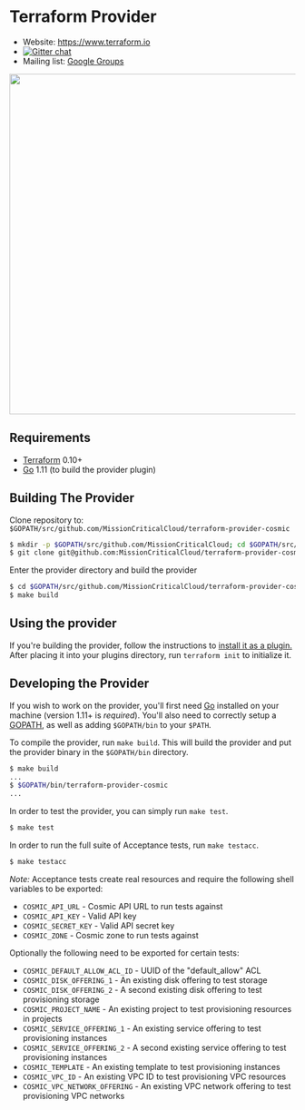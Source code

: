 Terraform Provider
==================

- Website: https://www.terraform.io
- [![Gitter chat](https://badges.gitter.im/hashicorp-terraform/Lobby.png)](https://gitter.im/hashicorp-terraform/Lobby)
- Mailing list: [Google Groups](http://groups.google.com/group/terraform-tool)

<img src="https://cdn.rawgit.com/hashicorp/terraform-website/master/content/source/assets/images/logo-hashicorp.svg" width="600px">

Requirements
------------

- [Terraform](https://www.terraform.io/downloads.html) 0.10+
- [Go](https://golang.org/doc/install) 1.11 (to build the provider plugin)

Building The Provider
---------------------

Clone repository to: `$GOPATH/src/github.com/MissionCriticalCloud/terraform-provider-cosmic`

```sh
$ mkdir -p $GOPATH/src/github.com/MissionCriticalCloud; cd $GOPATH/src/github.com/MissionCriticalCloud
$ git clone git@github.com:MissionCriticalCloud/terraform-provider-cosmic
```

Enter the provider directory and build the provider

```sh
$ cd $GOPATH/src/github.com/MissionCriticalCloud/terraform-provider-cosmic
$ make build
```

Using the provider
------------------
If you're building the provider, follow the instructions to [install it as a plugin.](https://www.terraform.io/docs/plugins/basics.html#installing-a-plugin) After placing it into your plugins directory,  run `terraform init` to initialize it.

Developing the Provider
-----------------------

If you wish to work on the provider, you'll first need [Go](http://www.golang.org) installed on your machine (version 1.11+ is *required*). You'll also need to correctly setup a [GOPATH](http://golang.org/doc/code.html#GOPATH), as well as adding `$GOPATH/bin` to your `$PATH`.

To compile the provider, run `make build`. This will build the provider and put the provider binary in the `$GOPATH/bin` directory.

```sh
$ make build
...
$ $GOPATH/bin/terraform-provider-cosmic
...
```

In order to test the provider, you can simply run `make test`.

```sh
$ make test
```

In order to run the full suite of Acceptance tests, run `make testacc`.

```sh
$ make testacc
```

*Note:* Acceptance tests create real resources and require the following shell variables to be exported:

- `COSMIC_API_URL` -  Cosmic API URL to run tests against
- `COSMIC_API_KEY` - Valid API key
- `COSMIC_SECRET_KEY` - Valid API secret key
- `COSMIC_ZONE` - Cosmic zone to run tests against

Optionally the following need to be exported for certain tests:

- `COSMIC_DEFAULT_ALLOW_ACL_ID` - UUID of the "default_allow" ACL
- `COSMIC_DISK_OFFERING_1` -  An existing disk offering to test storage
- `COSMIC_DISK_OFFERING_2` -  A second existing disk offering to test provisioning storage
- `COSMIC_PROJECT_NAME` - An existing project to test provisioning resources in projects
- `COSMIC_SERVICE_OFFERING_1` - An existing service offering to test provisioning instances
- `COSMIC_SERVICE_OFFERING_2` - A second existing service offering to test provisioning instances
- `COSMIC_TEMPLATE` - An existing template to test provisioning instances
- `COSMIC_VPC_ID` -  An existing VPC ID to test provisioning VPC resources
- `COSMIC_VPC_NETWORK_OFFERING` - An existing VPC network offering to test provisioning VPC networks
